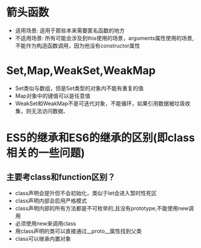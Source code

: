 # 箭头函数
+ 适用场景: 适用于那些本来需要匿名函数的地方
+ 不适用场景: 所有可能会涉及到this使用的场景，arguments属性使用的场景,不能作为构造函数调用，因为他没有constructor属性


# Set,Map,WeakSet,WeakMap
+ Set类似与数组，但是Set类型的对象内不能有重复的值
+ Map对象中的键值可以是任意值
+ WeakSet和WeakMap不是可迭代对象，不能循环，如果引用数据被垃圾收集，则无法访问数据、

# ES5的继承和ES6的继承的区别(即class相关的一些问题)
## 主要考class和function区别？
+ class声明会提升但不会初始化，类似于let会进入暂时性死区
+ class声明内部会启用严格模式
+ class声明内部的所有方法都是不可枚举的,且没有prototype,不能使用new调用
+ 必须使用new来调用class
+ 用class声明的类可以直接通过__proto__属性找到父类
+ class可以继承内置对象